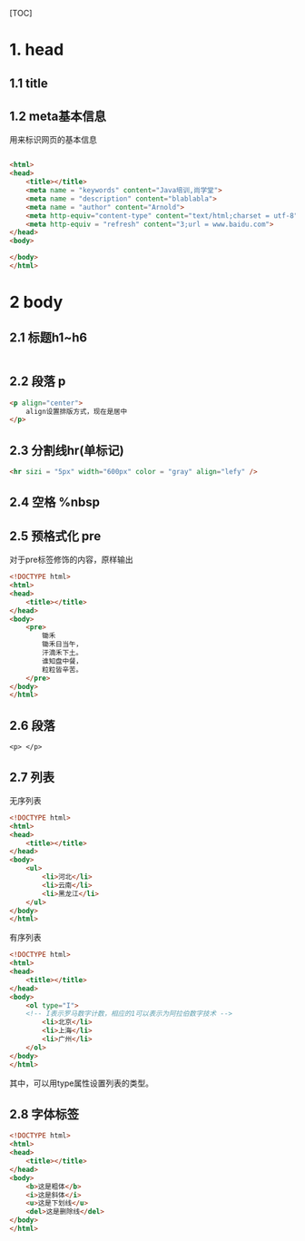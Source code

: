 [TOC]
# 1. head

## 1.1 title

## 1.2 meta基本信息
用来标识网页的基本信息

```html

<html>
<head>
	<title></title>
	<meta name = "keywords" content="Java培训,尚学堂">
	<meta name = "description" content="blablabla">
	<meta name = "author" content="Arnold">
	<meta http-equiv="content-type" content="text/html;charset = utf-8">
	<meta http-equiv = "refresh" content="3;url = www.baidu.com">
</head>
<body>

</body>
</html>
```

# 2 body

## 2.1 标题h1~h6

```html

```
## 2.2 段落 p
```html
<p align="center">
	align设置排版方式，现在是居中
</p>
```
## 2.3 分割线hr(单标记)


```html
<hr sizi = "5px" width="600px" color = "gray" align="lefy" />
```
## 2.4 空格 %nbsp
## 2.5 预格式化 pre

对于pre标签修饰的内容，原样输出

```html
<!DOCTYPE html>
<html>
<head>
	<title></title>
</head>
<body>
	<pre>
		锄禾
		锄禾日当午，
		汗滴禾下土。
		谁知盘中餐，
		粒粒皆辛苦。
	</pre>
</body>
</html>
```
## 2.6 段落

`<p> </p>`

## 2.7 列表

无序列表

```html
<!DOCTYPE html>
<html>
<head>
	<title></title>
</head>
<body>
	<ul>
		<li>河北</li>
		<li>云南</li>
		<li>黑龙江</li>
	</ul>
</body>
</html>
```

有序列表

```html
<!DOCTYPE html>
<html>
<head>
	<title></title>
</head>
<body>
	<ol type="I">
	<!-- I表示罗马数字计数，相应的1可以表示为阿拉伯数字技术 -->
		<li>北京</li>
		<li>上海</li>
		<li>广州</li>
	</ol>
</body>
</html>
```
其中，可以用type属性设置列表的类型。
## 2.8 字体标签

```html
<!DOCTYPE html>
<html>
<head>
	<title></title>
</head>
<body>
	<b>这是粗体</b>
	<i>这是斜体</i>
	<u>这是下划线</u>
	<del>这是删除线</del>
</body>
</html>
```
